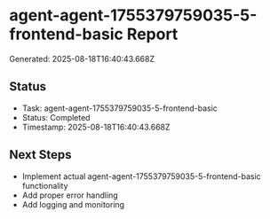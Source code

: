 # agent-agent-1755379759035-5-frontend-basic Report

Generated: 2025-08-18T16:40:43.668Z

## Status
- Task: agent-agent-1755379759035-5-frontend-basic
- Status: Completed
- Timestamp: 2025-08-18T16:40:43.668Z

## Next Steps
- Implement actual agent-agent-1755379759035-5-frontend-basic functionality
- Add proper error handling
- Add logging and monitoring
